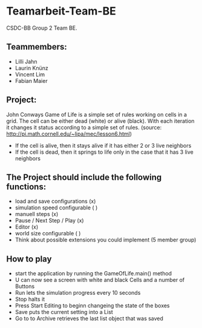 # Teamarbeit-Team-BE
CSDC-BB Group 2 Team BE. 

## Teammembers:
 * Lilli Jahn 
 * Laurin Knünz 
 * Vincent Lim 
 * Fabian Maier

## Project:
John Conways Game of Life is a simple set of rules working on cells in a grid. The cell can be either dead (white) or alive (black). 
With each iteration it changes it status according to a simple set of rules. (source: http://pi.math.cornell.edu/~lipa/mec/lesson6.html)
 * If the cell is alive, then it stays alive if it has either 2 or 3 live neighbors
 * If the cell is dead, then it springs to life only in the case that it has 3 live neighbors

## The Project should include the following functions:
 * load and save configurations (x)
 * simulation speed configurable ( )
 * manuell steps (x)
 * Pause / Next Step / Play (x)
 * Editor (x)
 * world size configurable ( )
 * Think about possible extensions you could implement (5 member group)
 
## How to play
 * start the application by running the GameOfLife.main() method
 * U can now see a screen with white and black Cells and a number of Buttons
 * Run lets the simulation progress every 10 seconds
 * Stop halts it
 * Press Start Editing to beginn changeing the state of the boxes
 * Save puts the current setting into a List
 * Go to to Archive retrieves the last list object that was saved
